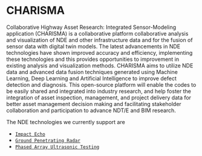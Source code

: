 # CHARISMA

Collaborative Highway Asset Research: Integrated Sensor-Modeling application (CHARISMA) is a collaborative platform collaborative analysis and visualization of NDE and other infrastructure data and for the fusion of sensor data with  digital twin models. The latest advancements in NDE technologies have shown improved accuracy and efficiency, implementing these technologies and this provides opportunities to improvement in existing analysis and visualization methods. CHARISMA aims to utilize NDE data and advanced data fusion techniques generated using Machine Learning, Deep Learning and Artificial Intelligence to improve defect detection and diagnosis. This open-source platform will enable the codes to be easily shared and integrated into industry research, and help foster the integration of asset inspection, management, and project delivery data for better asset management decision making and facilitating stakeholder collaboration and participation to advance NDT/E and BIM research.

The NDE technologies we currently support are
- [`Impact Echo`](https://github.com/TFHRCFASTNDElab/CHARISMA/tree/main/impact-echo)
- [`Ground Penetrating Radar`](https://github.com/TFHRCFASTNDElab/CHARISMA/tree/main/ground-penetrating-radar)
- [`Phased Array Ultrasonic Testing`](https://github.com/TFHRCFASTNDElab/CHARISMA/tree/main/phased-array-ultrasonic-testing)
